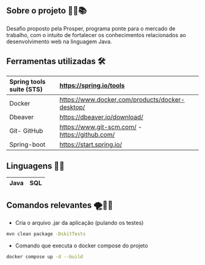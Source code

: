 ## Sobre o projeto 🐱‍💻📚

Desafio proposto pela Prosper, programa ponte para o mercado de trabalho, com o intuito de fortalecer os conhecimentos 
relacionados ao desenvolvimento web na linguagem Java.

## Ferramentas utilizadas 🛠️

| Spring tools suite (STS) |  https://spring.io/tools                          |
| :----------------------  | :---                                              |
| Docker                   | https://www.docker.com/products/docker-desktop/   |
| Dbeaver                  | https://dbeaver.io/download/                      |
| Git- GitHub              | https://www.git-scm.com/ - https://github.com/    |
| Spring-boot              | https://start.spring.io/                          |


## Linguagens 🐱‍💻

| Java | SQL |
 --- | ---


## Comandos relevantes 🌪️✍🏻

- Cria o arquivo .jar da aplicação (pulando os testes)
 
```bash
mvn clean package -DskitTests
```
- Comando que executa o docker compose do projeto

```bash
docker compose up -d --build
```
